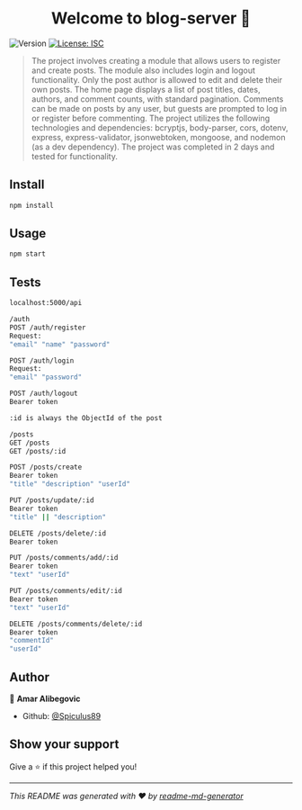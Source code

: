 <h1 align="center">Welcome to blog-server 👋</h1>
<p>
  <img alt="Version" src="https://img.shields.io/badge/version-1.0.0-blue.svg?cacheSeconds=2592000" />
  <a href="#" target="_blank">
    <img alt="License: ISC" src="https://img.shields.io/badge/License-ISC-yellow.svg" />
  </a>
</p>

> The project involves creating a module that allows users to register and create posts. The module also includes login and logout functionality. Only the post author is allowed to edit and delete their own posts. The home page displays a list of post titles, dates, authors, and comment counts, with standard pagination. Comments can be made on posts by any user, but guests are prompted to log in or register before commenting. The project utilizes the following technologies and dependencies: bcryptjs, body-parser, cors, dotenv, express, express-validator, jsonwebtoken, mongoose, and nodemon (as a dev dependency). The project was completed in 2 days and tested for functionality.

## Install

```sh
npm install
```

## Usage

```sh
npm start
```

## Tests

```sh
localhost:5000/api

/auth
POST /auth/register
Request: 
"email" "name" "password"

POST /auth/login
Request:
"email" "password"

POST /auth/logout
Bearer token

:id is always the ObjectId of the post

/posts
GET /posts
GET /posts/:id

POST /posts/create
Bearer token
"title" "description" "userId"

PUT /posts/update/:id
Bearer token
"title" || "description"

DELETE /posts/delete/:id
Bearer token

PUT /posts/comments/add/:id
Bearer token
"text" "userId"

PUT /posts/comments/edit/:id
Bearer token
"text" "userId"

DELETE /posts/comments/delete/:id
Bearer token
"commentId"
"userId"
```

## Author

👤 **Amar Alibegovic**

* Github: [@Spiculus89](https://github.com/Spiculus89)

## Show your support

Give a ⭐️ if this project helped you!

***
_This README was generated with ❤️ by [readme-md-generator](https://github.com/kefranabg/readme-md-generator)_